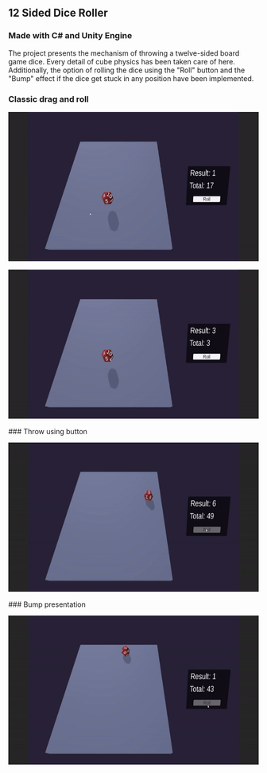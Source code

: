 ## 12 Sided Dice Roller
### Made with C# and Unity Engine

The project presents the mechanism of throwing a twelve-sided board game dice. Every detail of cube physics has been taken care of here. 
Additionally, the option of rolling the dice using the "Roll" button and the "Bump" effect if the dice get stuck in any position have been implemented.

### Classic drag and roll
<p align="center">
  <img src="Image/DragAndRoll.gif" width="700" height="300"/>
</p>
<p align="center">
  <img src="Image/DragAndRoll2.gif" width="700" height="300"/>
</p>
### Throw using button
<p align="center">
  <img src="Image/Roll.gif" width="700" height="300"/>
</p>
### Bump presentation
<p align="center">
  <img src="Image/RollAndBump.gif" width="700" height="300"/>
</p>
